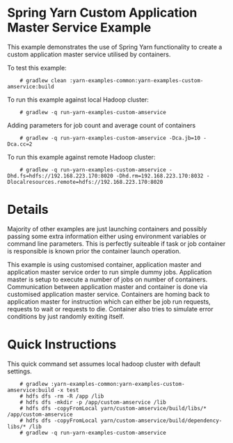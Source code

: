 Spring Yarn Custom Application Master Service Example
=====================================================

This example demonstrates the use of Spring Yarn functionality to create
a custom application master service utilised by containers.

To test this example:

		# gradlew clean :yarn-examples-common:yarn-examples-custom-amservice:build

To run this example against local Hadoop cluster:

		# gradlew -q run-yarn-examples-custom-amservice

Adding parameters for job count and average count of containers

		# gradlew -q run-yarn-examples-custom-amservice -Dca.jb=10 -Dca.cc=2

To run this example against remote Hadoop cluster:

		# gradlew -q run-yarn-examples-custom-amservice -Dhd.fs=hdfs://192.168.223.170:8020 -Dhd.rm=192.168.223.170:8032 -Dlocalresources.remote=hdfs://192.168.223.170:8020

# Details

Majority of other examples are just launching containers and possibly passing some extra information
either using environment variables or command line parameters. This is perfectly suiteable if task or
job container is responsible is known prior the container launch operation.

This example is using customised container, application master and application master service order to
run simple dummy jobs. Application master is setup to execute a number of jobs on number of containers.
Communication between application master and container is done via customised application master service.
Containers are homing back to application master for instruction which can either be job run requests,
requests to wait or requests to die. Container also tries to simulate error conditions by just randomly
exiting itself.

# Quick Instructions

This quick command set assumes local hadoop cluster with default settings.

		# gradlew :yarn-examples-common:yarn-examples-custom-amservice:build -x test
		# hdfs dfs -rm -R /app /lib
		# hdfs dfs -mkdir -p /app/custom-amservice /lib
		# hdfs dfs -copyFromLocal yarn/custom-amservice/build/libs/* /app/custom-amservice
		# hdfs dfs -copyFromLocal yarn/custom-amservice/build/dependency-libs/* /lib
		# gradlew -q run-yarn-examples-custom-amservice

